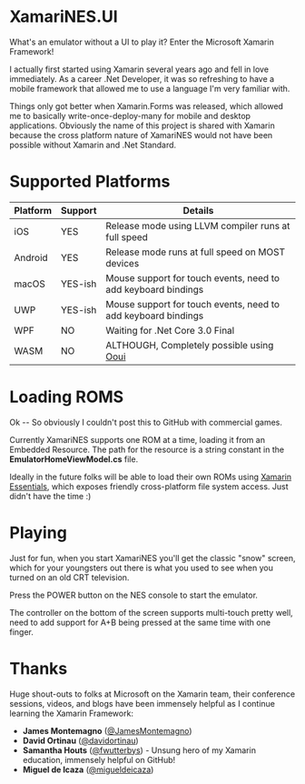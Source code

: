# XamariNES.UI

What's an emulator without a UI to play it? Enter the Microsoft Xamarin Framework!

I actually first started using Xamarin several years ago and fell in love immediately. As a career .Net Developer, it was so refreshing to have a mobile framework that allowed me to use a language I'm very familiar with.

Things only got better when Xamarin.Forms was released, which allowed me to basically write-once-deploy-many for mobile and desktop applications. Obviously the name of this project is shared with Xamarin because the cross platform nature of XamariNES would not have been possible without Xamarin and .Net Standard.

# Supported Platforms

| Platform | Support | Details |
| ------ | ----------- |----------- |
| iOS | YES | Release mode using LLVM compiler runs at full speed |
| Android | YES | Release mode runs at full speed on MOST devices |
| macOS | YES-ish | Mouse support for touch events, need to add keyboard bindings |
| UWP | YES-ish | Mouse support for touch events, need to add keyboard bindings |
| WPF | NO | Waiting for .Net Core 3.0 Final |
| WASM | NO| ALTHOUGH, Completely possible using [Ooui](https://github.com/praeclarum/Ooui/wiki/Xamarin.Forms-on-the-Web) |

# Loading ROMS

Ok -- So obviously I couldn't post this to GitHub with commercial games.

Currently XamariNES supports one ROM at a time, loading it from an Embedded Resource. The path for the resource is a string constant in the **EmulatorHomeViewModel.cs** file.

Ideally in the future folks will be able to load their own ROMs using [Xamarin Essentials](https://docs.microsoft.com/en-us/xamarin/essentials/file-system-helpers?context=xamarin%2Fxamarin-forms&tabs=android), which exposes friendly cross-platform file system access. Just didn't have the time :)

# Playing

Just for fun, when you start XamariNES you'll get the classic "snow" screen, which for your youngsters out there is what you used to see when you turned on an old CRT television.

Press the POWER button on the NES console to start the emulator.

The controller on the bottom of the screen supports multi-touch pretty well, need to add support for A+B being pressed at the same time with one finger.

# Thanks

Huge shout-outs to folks at Microsoft on the Xamarin team, their conference sessions, videos, and blogs have been immensely  helpful as I continue learning the Xamarin Framework:

  - **James Montemagno** ([@JamesMontemagno](https://twitter.com/JamesMontemagno))
  - **David Ortinau** ([@davidortinau](https://twitter.com/davidortinau))
  - **Samantha Houts** ([@fwutterbys](https://twitter.com/fwutterbys)) - Unsung hero of my Xamarin education, immensely  helpful on GitHub!
  - **Miguel de Icaza** ([@migueldeicaza](https://twitter.com/migueldeicaza))